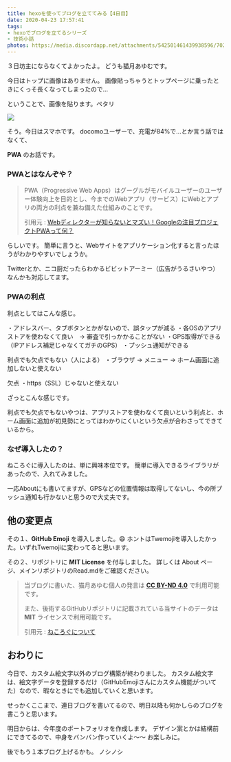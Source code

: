 ```yaml
---
title: hexoを使ってブログを立ててみる【4日目】
date: 2020-04-23 17:57:41
tags:
- hexoでブログを立てるシリーズ
- 技術小話
photos: https://media.discordapp.net/attachments/542501461439938596/702806570123132928/image0.png?width=395&height=703
---
```


３日坊主にならなくてよかったよ。
どうも猫月あゆむです。

今日はトップに画像はありません。
画像貼っちゃうとトップページに乗ったときにくっそ長くなってしまったので...
<!-- more -->

ということで、画像を貼ります。ペタリ

<img src="https://media.discordapp.net/attachments/542501461439938596/702806570123132928/image0.png?width=395&height=703">

そう。今日はスマホです。
docomoユーザーで、充電が84%で...とか言う話ではなくて、

**PWA** のお話です。

### PWAとはなんぞや？

> PWA（Progressive Web Apps）はグーグルがモバイルユーザーのユーザー体験向上を目的とし、今までのWebアプリ（サービス）にWebとアプリの両方の利点を兼ね備えた仕組みのことです。
>
> 引用元 : <a href="https://www.webprofessional.jp/what-is-the-attention-project-pwa-by-google/">Webディレクターが知らないとマズい！Googleの注目プロジェクトPWAって何？</a>

らしいです。
簡単に言うと、Webサイトをアプリケーション化すると言ったほうがわかりやすいでしょうか。

Twitterとか、ニコ厨だったらわかるビビットアーミー（広告がうるさいやつ）なんかも対応してます。

### PWAの利点
利点としてはこんな感じ。

・アドレスバー、タブボタンとかがないので、誤タップが減る
・各OSのアプリストアを使わなくて良い　→ 審査で引っかかることがない
・GPS取得ができる（IPアドレス補足じゃなくてガチのGPS）
・プッシュ通知ができる

利点でも欠点でもない（人による）
・ブラウザ → メニュー → ホーム画面に追加しないと使えない

欠点
・https（SSL）じゃないと使えない

ざっとこんな感じです。

利点でも欠点でもないやつは、アプリストアを使わなくて良いという利点と、ホーム画面に追加が初見勢にとってはわかりにくいという欠点が合わさってできているから。


### なぜ導入したの？
ねころぐに導入したのは、単に興味本位です。
簡単に導入できるライブラリがあったので、入れてみました。

一応Aboutにも書いてますが、GPSなどの位置情報は取得してないし、今の所プッシュ通知も行かないと思うので大丈夫です。

## 他の変更点

その１、**GitHub Emoji** を導入しました。:smile:
ホントはTwemojiを導入したかった。いずれTwemojiに変わってると思います。

その２、リポジトリに **MIT License** を付与しました。
詳しくは About ページ、メインリポジトリのRead.mdをご確認ください。

> 当ブログに書いた、猫月あゆむ個人の発言は <a style="font-weight:bold;" href="https://creativecommons.org/licenses/by-nd/4.0/deed.ja">CC BY-ND 4.0</a> で利用可能です。
> 
> また、後術するGitHubリポジトリに記載されている当サイトのデータは **MIT** ライセンスで利用可能です。
>
> 引用元 : <a href="/about">ねころぐについて</a>

## おわりに

今日で、カスタム絵文字以外のブログ構築が終わりました。
カスタム絵文字は、絵文字データを登録するだけ（GitHubEmojiさんにカスタム機能がついてた）なので、暇なときにでも追加していくと思います。

せっかくここまで、連日ブログを書いてるので、明日以降も何かしらのブログを書こうと思います。

明日からは、今年度のポートフォリオを作成します。
デザイン案とかは結構前にできてるので、中身をバンバン作っていくよ～～
お楽しみに。

後でもう１本ブログ上げるかも。
ノシノシ